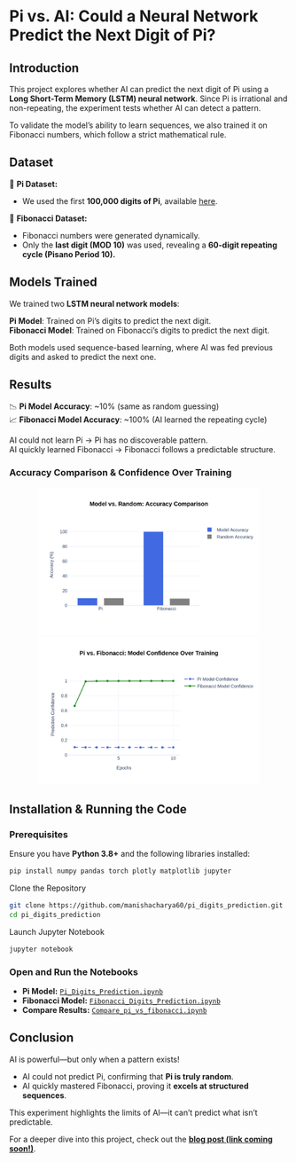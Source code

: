 # Pi vs. AI: Could a Neural Network Predict the Next Digit of Pi?  

## Introduction 
This project explores whether AI can predict the next digit of Pi using a **Long Short-Term Memory (LSTM) neural network**. Since Pi is irrational and non-repeating, the experiment tests whether AI can detect a pattern.  

To validate the model’s ability to learn sequences, we also trained it on Fibonacci numbers, which follow a strict mathematical rule.  

## Dataset  

🔹 **Pi Dataset:**  
- We used the first **100,000 digits of Pi**, available [here](https://www.angio.net/pi/digits/100000.txt).  

🔹 **Fibonacci Dataset:**  
- Fibonacci numbers were generated dynamically.  
- Only the **last digit (MOD 10)** was used, revealing a **60-digit repeating cycle (Pisano Period 10).**  

## Models Trained  

We trained two **LSTM neural network models**:  

**Pi Model**: Trained on Pi’s digits to predict the next digit.  
**Fibonacci Model**: Trained on Fibonacci’s digits to predict the next digit.  

Both models used sequence-based learning, where AI was fed previous digits and asked to predict the next one.  

## Results  

📉 **Pi Model Accuracy**: ~10% (same as random guessing)  
📈 **Fibonacci Model Accuracy**: ~100% (AI learned the repeating cycle)  

AI could not learn Pi → Pi has no discoverable pattern.  
AI quickly learned Fibonacci → Fibonacci follows a predictable structure.  

### Accuracy Comparison & Confidence Over Training
<div align="center">
  <img src="grouped_bar_chart.png" alt="Accuracy Comparison" width="400">
  <img src="confidence_comparison.png" alt="Confidence Over Training" width="400">
</div>

## Installation & Running the Code  

### Prerequisites  
Ensure you have **Python 3.8+** and the following libraries installed:  
```bash
pip install numpy pandas torch plotly matplotlib jupyter
```

Clone the Repository
```bash
git clone https://github.com/manishacharya60/pi_digits_prediction.git
cd pi_digits_prediction
```
Launch Jupyter Notebook
```bash
jupyter notebook
```
### Open and Run the Notebooks
- **Pi Model:** [`Pi_Digits_Prediction.ipynb`](Pi_Digits_Prediction.ipynb)  
- **Fibonacci Model:** [`Fibonacci_Digits_Prediction.ipynb`](Fibonacci_Digits_Prediction.ipynb)  
- **Compare Results:** [`Compare_pi_vs_fibonacci.ipynb`](Compare_pi_vs_fibonacci.ipynb)

## Conclusion  

AI is powerful—but only when a pattern exists!  
- AI could not predict Pi, confirming that **Pi is truly random**.  
- AI quickly mastered Fibonacci, proving it **excels at structured sequences**.  

This experiment highlights the limits of AI—it can’t predict what isn’t predictable.  

For a deeper dive into this project, check out the **[blog post (link coming soon!)]()**.  

